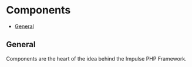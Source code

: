# Components

- [General](#general)

<a name="general"></a>
## General

Components are the heart of the idea behind the Impulse PHP Framework.
